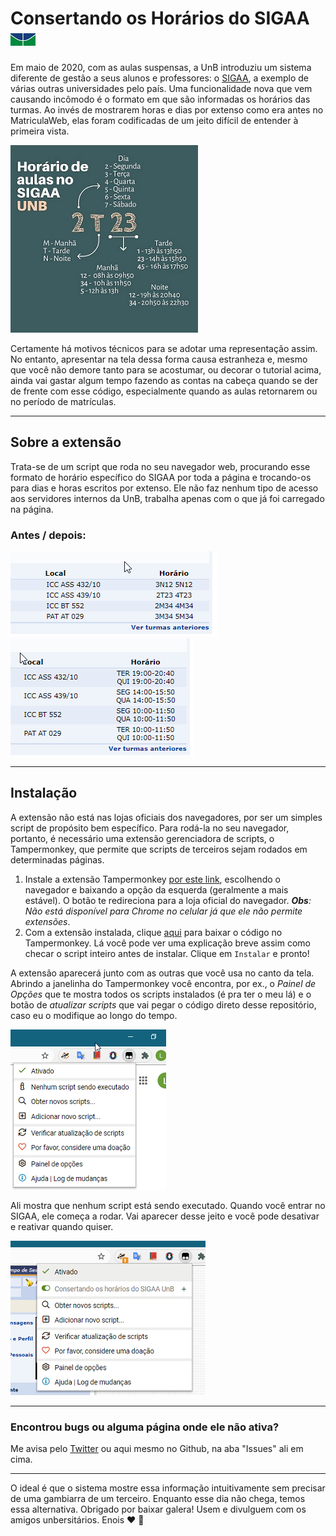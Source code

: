 # Consertando os Horários do SIGAA [![unb](images/unb_logo.png)](unb.br)

Em maio de 2020, com as aulas suspensas, a UnB introduziu um sistema diferente de gestão a seus alunos e professores: o [SIGAA](https://sig.unb.br/sigaa/), a exemplo de várias outras universidades pelo país. Uma funcionalidade nova que vem causando incômodo é o formato em que são informadas os horários das turmas. Ao invés de mostrarem horas e dias por extenso como era antes no MatriculaWeb, elas foram codificadas de um jeito difícil de entender à primeira vista.

![manual](images/manual.jpg)

Certamente há motivos técnicos para se adotar uma representação assim. No entanto, apresentar na tela dessa forma causa estranheza e, mesmo que você não demore tanto para se acostumar, ou decorar o tutorial acima, ainda vai gastar algum tempo fazendo as contas na cabeça quando se der de frente com esse código, especialmente quando as aulas retornarem ou no período de matrículas.

***

## Sobre a extensão

Trata-se de um script que roda no seu navegador web, procurando esse formato de horário específico do SIGAA por toda a página e trocando-os para dias e horas escritos por extenso. Ele não faz nenhum tipo de acesso aos servidores internos da UnB, trabalha apenas com o que já foi carregado na página.

### Antes / depois:

![old](images/old.png) ![new](images/new.png)

***
## Instalação

A extensão não está nas lojas oficiais dos navegadores, por ser um simples script de propósito bem específico. Para rodá-la no seu navegador, portanto, é necessário uma extensão gerenciadora de scripts, o Tampermonkey, que permite que scripts de terceiros sejam rodados em determinadas páginas.

  1. Instale a extensão Tampermonkey [por este link](https://www.tampermonkey.net/), escolhendo o navegador e baixando a opção da esquerda (geralmente a mais estável). O botão te redireciona para a loja oficial do navegador. ***Obs**: Não está disponível para Chrome no celular já que ele não permite extensões*.
  2. Com a extensão instalada, clique [aqui](https://github.com/luthierycosta/ConsertandoHorariosSIGAA/raw/master/codigo.user.js) para baixar o código no Tampermonkey. Lá você pode ver uma explicação breve assim como checar o script inteiro antes de instalar. Clique em `Instalar` e pronto!

A extensão aparecerá junto com as outras que você usa no canto da tela. Abrindo a janelinha do Tampermonkey você encontra, por ex., o *Painel de Opções* que te mostra todos os scripts instalados (é pra ter o meu lá) e o botão de *atualizar scripts* que vai pegar o código direto desse repositório, caso eu o modifique ao longo do tempo.

![dash](images/dashboard_tm.png)

Ali mostra que nenhum script está sendo executado. Quando você entrar no SIGAA, ele começa a rodar. Vai aparecer desse jeito e você pode desativar e reativar quando quiser.

![dash](images/dashboard_com_script.png)

***
### Encontrou bugs ou alguma página onde ele não ativa?
Me avisa pelo [Twitter](https://twitter.com/luthierycosta) ou aqui mesmo no Github, na aba "Issues" ali em cima.
***
O ideal é que o sistema mostre essa informação intuitivamente sem precisar de uma gambiarra de um terceiro. Enquanto esse dia não chega, temos essa alternativa. Obrigado por baixar galera! Usem e divulguem com os amigos unbersitários. Enois :heart: :cowboy_hat_face:
